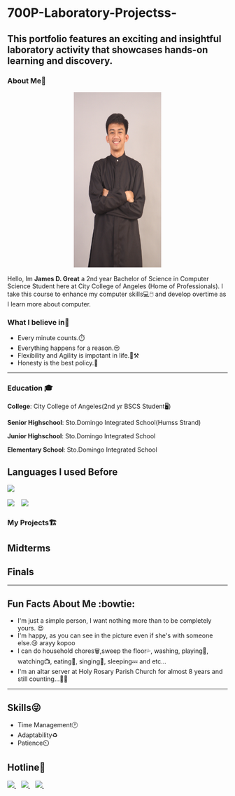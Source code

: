 # 700P-Laboratory-Projectss-
This portfolio features an exciting and insightful laboratory activity that showcases hands-on learning and discovery.
---
### About Me📄
<p align= "center">
<img src="https://github.com/villarjames0550/700P-Lab-Projectss-/blob/6029e7296f9b6a3fbce121e05d6ab71fa2a59394/IMG_3889.JPG" width="200" height="400" />
    
Hello, Im **James D. Great** a 2nd year Bachelor of Science in Computer Science Student here at City College of Angeles (Home of Professionals).
I take this course to enhance my computer skills💻🖱️ and develop overtime as I learn more about computer.



### What I believe in🙌
- Every minute counts.⏱️
- Everything happens for a reason.😒
- Flexibility and Agility is impotant in life.💪⚒️
- Honesty is the best policy.🙏
---
### Education 🎓
**College**: City College of Angeles(2nd yr BSCS Student🖥️)

**Senior Highschool**: Sto.Domingo Integrated School(Humss Strand)

**Junior Highschool**: Sto.Domingo Integrated School

**Elementary School**: Sto.Domingo Integrated School


## Languages I used Before

<img src="https://img.shields.io/badge/MySQL-%2300f.svg?style=for-the-badge&logo=mysql&logoColor=white" height="50"/> &nbsp;&nbsp; 

<img src="https://img.shields.io/badge/C-%2300599C.svg?style=for-the-badge&logo=c&logoColor=white" height="50"/>
&nbsp;&nbsp;
<img src="https://img.shields.io/badge/Java-ED8B00?style=for-the-badge&logo=openjdk&logoColor=white" height="50"/>
&nbsp;&nbsp;

### My Projects🏗️

## Midterms


## Finals

---
## Fun Facts About Me :bowtie:
- I'm just a simple person, I want nothing more than to be completely yours. 😍
- I'm happy, as you can see in the picture even if she's with someone else.😢 arayy kopoo
- I can do household chores🗑️,sweep the floor💦, washing, playing🏀, watching📺, eating🥘, singing🎵, sleeping💤 and etc...
- I'm an altar server at Holy Rosary Parish Church for almost 8 years and still counting...🙏⛪

---
## Skills😜
- Time Management🕐
- Adaptability♻️
- Patience⏲️

## Hotline🤙
<a href="https://www.facebook.com/jamesxvlr" target="_blank">
  <img src="https://img.shields.io/badge/Facebook-1877F2?style=for-the-badge&logo=facebook&logoColor=white" height="40"/>
 </a>
 &nbsp;&nbsp;
  
<a href="https://www.instagram.com/zxscqv/?igsh=Znc1YTdzbW5od2Ix&fbclid=IwY2xjawI6Um9leHRuA2FlbQIxMAABHd4ESySYrrSuN52qp99j1wjiRv9GpYo8zdQUhqjTRamJCSlp929KVEiapg_aem_uM7t8z97hkQFh53zsaY2Ow" target="_blank">
    <img src="https://img.shields.io/badge/Instagram-E4405F?style=for-the-badge&logo=instagram&logoColor=white" height="40"/>
  </a>
  &nbsp;&nbsp;

<a href="https://mail.google.com/mail/?view=cm&fs=1&to=jvillar24-0208@cca.edu.ph" target="_blank">
    <img src="https://img.shields.io/badge/Email-D14836?style=for-the-badge&logo=gmail&logoColor=white" height="40"/>
  </a>
  &nbsp;&nbsp;
